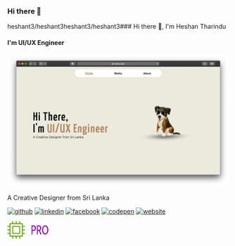 ### Hi there 👋

<!--
**heshant3/heshant3** is a ✨ _special_ ✨ repository because its `README.md` (this file) appears on your GitHub profile.

Here are some ideas to get you started:

- 🔭 I’m currently working on ...
- 🌱 I’m currently learning ...
- 👯 I’m looking to collaborate on ...
- 🤔 I’m looking for help with ...
- 💬 Ask me about ...
- 📫 How to reach me: ...
- 😄 Pronouns: ...
- ⚡ Fun fact: ...
-->
heshant3/heshant3heshant3/heshant3### Hi there 👋, I'm Heshan Tharindu
#### I'm UI/UX Engineer
![I'm UI/UX Engineer](https://raw.githubusercontent.com/heshant3/Portfolio-web/1af2eaff0a6af91525c2d395438a17c9730074f7/photo_2022-09-16_21-13-21.jpg)

A Creative Designer from Sri Lanka



[<img src='https://cdn.jsdelivr.net/npm/simple-icons@3.0.1/icons/github.svg' alt='github' height='40'>](https://github.com/heshant3)  [<img src='https://cdn.jsdelivr.net/npm/simple-icons@3.0.1/icons/linkedin.svg' alt='linkedin' height='40'>](https://www.linkedin.com/in/https://www.linkedin.com/in/heshant3//)  [<img src='https://cdn.jsdelivr.net/npm/simple-icons@3.0.1/icons/facebook.svg' alt='facebook' height='40'>](https://www.facebook.com/https://www.facebook.com/heshankt3/)  [<img src='https://cdn.jsdelivr.net/npm/simple-icons@3.0.1/icons/codepen.svg' alt='codepen' height='40'>](https://codepen.io/https://codepen.io/heshant3)  [<img src='https://cdn.jsdelivr.net/npm/simple-icons@3.0.1/icons/icloud.svg' alt='website' height='40'>](https://heshan.dev/)  

<a href='https://docs.github.com/en/developers'><img src='https://raw.githubusercontent.com/acervenky/animated-github-badges/master/assets/devbadge.gif' width='40' height='40'></a> <a href='https://github.com/pricing'><img src='https://raw.githubusercontent.com/acervenky/animated-github-badges/master/assets/pro.gif' width='40' height='40'></a> 
